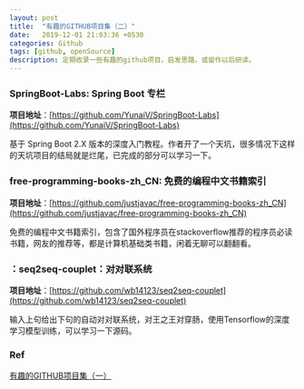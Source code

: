 ```yaml
---
layout: post
title:  "有趣的GITHUB项目集（二）"
date:   2019-12-01 21:03:36 +0530
categories: Github
tags: [github, openSource]
description: 定期收录一些有趣的github项目，启发思路，或留作以后研读。
---
```


### SpringBoot-Labs: Spring Boot 专栏
**项目地址**：[https://github.com/YunaiV/SpringBoot-Labs](https://github.com/YunaiV/SpringBoot-Labs)

基于 Spring Boot 2.X 版本的深度入门教程。作者开了一个天坑，很多情况下这样的天坑项目的结局就是烂尾，已完成的部分可以学习一下。

### free-programming-books-zh_CN: 免费的编程中文书籍索引
**项目地址**：[https://github.com/justjavac/free-programming-books-zh_CN](https://github.com/justjavac/free-programming-books-zh_CN)

免费的编程中文书籍索引，包含了国外程序员在stackoverflow推荐的程序员必读书籍，网友的推荐等，都是计算机基础类书籍，闲着无聊可以翻翻看。


### ：seq2seq-couplet：对对联系统

**项目地址**：[https://github.com/wb14123/seq2seq-couplet](https://github.com/wb14123/seq2seq-couplet)

输入上句给出下句的自动对对联系统，对王之王对穿肠，使用Tensorflow的深度学习模型训练，可以学习一下源码。

### Ref

[有趣的GITHUB项目集（一）](https://phaedo.github.io/blog/github/2019/07/23/%E6%9C%89%E8%B6%A3%E7%9A%84GITHUB%E9%A1%B9%E7%9B%AE%E9%9B%86-%E4%B8%80/)
